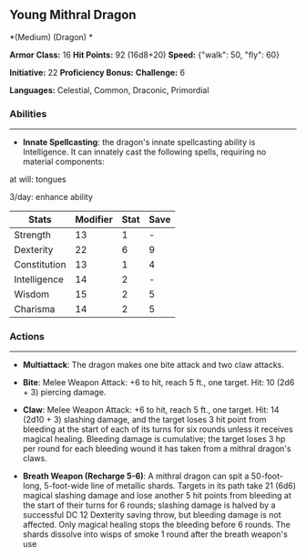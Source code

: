 ## Young Mithral Dragon
*(Medium) (Dragon) *

**Armor Class:** 16
**Hit Points:** 92 (16d8+20)
**Speed:** {"walk": 50, "fly": 60}

**Initiative:** 22
**Proficiency Bonus:**
**Challenge:** 6

**Languages:** Celestial, Common, Draconic, Primordial

### Abilities
 --- 
- **Innate Spellcasting**: the dragon's innate spellcasting ability is Intelligence. It can innately cast the following spells, requiring no material components:

at will: tongues

3/day: enhance ability



| Stats | Modifier | Stat | Save
| ---- | ---- | ---- | ---- |
| Strength | 13 | 1 | - |
| Dexterity | 22 | 6 | 9 |
| Constitution | 13 | 1 | 4 |
| Intelligence | 14 | 2 | - |
| Wisdom | 15 | 2 | 5 |
| Charisma | 14 | 2 | 5 |

### Actions
 --- 
- **Multiattack**: The dragon makes one bite attack and two claw attacks.

- **Bite**: Melee Weapon Attack: +6 to hit, reach 5 ft., one target. Hit: 10 (2d6 + 3) piercing damage.

- **Claw**: Melee Weapon Attack: +6 to hit, reach 5 ft., one target. Hit: 14 (2d10 + 3) slashing damage, and the target loses 3 hit point from bleeding at the start of each of its turns for six rounds unless it receives magical healing. Bleeding damage is cumulative; the target loses 3 hp per round for each bleeding wound it has taken from a mithral dragon's claws.

- **Breath Weapon (Recharge 5-6)**: A mithral dragon can spit a 50-foot-long, 5-foot-wide line of metallic shards. Targets in its path take 21 (6d6) magical slashing damage and lose another 5 hit points from bleeding at the start of their turns for 6 rounds; slashing damage is halved by a successful DC 12 Dexterity saving throw, but bleeding damage is not affected. Only magical healing stops the bleeding before 6 rounds. The shards dissolve into wisps of smoke 1 round after the breath weapon's use

